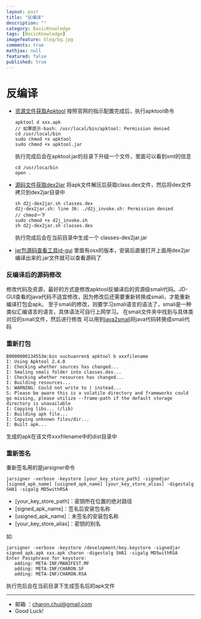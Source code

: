 ```yaml
---
layout: post
title: "反编译"
description: ""
category: BasicKnowledge
tags: [BasicKnowledge]
imagefeature: blog/bg.jpg
comments: true
mathjax: null
featured: false
published: true
---
```


反编译
===

- [资源文件获取Apktool](https://ibotpeaches.github.io/Apktool/install/)
	按照官网的指示配置完成后，执行apktool命令

	```
	apktool d xxx.apk
    // 如果提示-bash: /usr/local/bin/apktool: Permission denied
    cd /usr/local/bin
    sudo chmod +x apktool
    sudo chmod +x apktool.jar
	```
	执行完成后会在apktool.jar的目录下升级一个文件，里面可以看到xml的信息
    ```
    cd /usr/loca/bin
    open .
    ```
- [源码文件获取dex2jar](https://github.com/pxb1988/dex2jar)
    将apk文件解压后获取class.dex文件，然后将dex文件拷贝到dex2jar目录中
    ```
	sh d2j-dex2jar.sh classes.dex 
	d2j-dex2jar.sh: line 36: ./d2j_invoke.sh: Permission denied
	// chmod一下
	sudo chmod +x d2j_invoke.sh
	sh d2j-dex2jar.sh classes.dex
    ```
    执行完成后会在当前目录中生成一个 classes-dex2jar.jar

- [jar包源码查看工具jd-gui](https://github.com/java-decompiler/jd-gui)
	里面有osx的版本，安装后直接打开上面用dex2jar编译出来的.jar文件就可以查看源码了
	

### 反编译后的源码修改

修改代码及资源，最好的方式是修改apktool反编译后的资源级smali代码。JD-GUI查看的java代码不适宜修改，因为修改后还需要重新转换成smali，才能重新编译打包会apk。
至于smali的修改，则要学习smali语言的语法了，smali是一种类似汇编语言的语言，具体语法可自行上网学习。
在smali文件夹中找到与具体类对应的smali文件，然后进行修改
可以用到[java2smali](https://plugins.jetbrains.com/plugin/7385-java2smali)将java代码转换成smali代码

### 重新打包

```
B0000000134553m:bin xuchuanren$ apktool b xxxfilename 
I: Using Apktool 2.4.0
I: Checking whether sources has changed...
I: Smaling smali folder into classes.dex...
I: Checking whether resources has changed...
I: Building resources...
S: WARNING: Could not write to ( instead...
S: Please be aware this is a volatile directory and frameworks could go missing, please utilize --frame-path if the default storage directory is unavailable
I: Copying libs... (/lib)
I: Building apk file...
I: Copying unknown files/dir...
I: Built apk...

```
生成的apk在该文件xxxfilename中的dist目录中

### 重新签名

重新签名用的是jarsigner命令
```
jarsigner -verbose -keystore [your_key_store_path] -signedjar [signed_apk_name] [usigned_apk_name] [your_key_store_alias] -digestalg SHA1 -sigalg MD5withRSA
```

- [your_key_store_path]：密钥所在位置的绝对路径
- [signed_apk_name]：签名后安装包名称
- [usigned_apk_name]：未签名的安装包名称
- [your_key_store_alias]：密钥的别名

如:  

```
jarsigner -verbose -keystore /development/key.keystore -signedjar signed_apk.apk xxx.apk charon -digestalg SHA1 -sigalg MD5withRSA
Enter Passphrase for keystore: 
   adding: META-INF/MANIFEST.MF
   adding: META-INF/CHARON.SF
   adding: META-INF/CHARON.RSA

```
执行完后会在当前目录下生成签名后的apk文件


---

- 邮箱 ：charon.chui@gmail.com  
- Good Luck!

